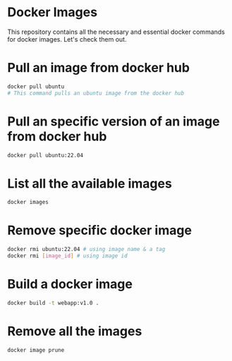 # Docker Images

This repository contains all the necessary and essential docker commands for docker images. Let's check them out.

# Pull an image from docker hub

```bash
docker pull ubuntu
# This command pulls an ubuntu image from the docker hub
```

# Pull an specific version of an image from docker hub

```bash
docker pull ubuntu:22.04
```

# List all the available images

```bash
docker images
```

# Remove specific docker image

```bash
docker rmi ubuntu:22.04 # using image name & a tag
docker rmi [image_id] # using image id
```

# Build a docker image

```bash
docker build -t webapp:v1.0 .
```

# Remove all the images

```bash
docker image prune
```
